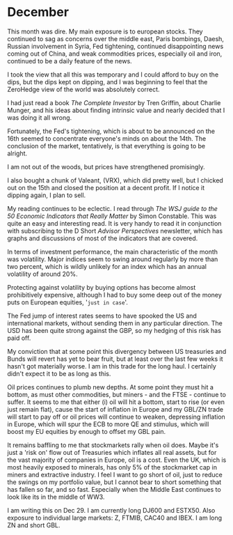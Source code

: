 # December

This month was dire. My main exposure is to european stocks. 
They continued to sag as concerns over the middle east, Paris bombings,
Daesh, Russian involvement in Syria, Fed tightening, continued disappointing news coming out of China, and weak commodities prices, especially oil and iron, continued to be a daily feature of the news.

I took the view that all this was temporary and I could afford to buy on the dips, but the dips kept on dipping, and I was beginning to feel that the ZeroHedge view of the world was absolutely correct.

I had just read a book _The Complete Investor_ by Tren Griffin, about Charlie Munger, and his ideas about finding intrinsic value and nearly decided that I was doing it all wrong.

Fortunately, the Fed's tightening, which is about to be announced on the 16th seemed to concentrate everyone's minds on about the 14th. The conclusion of the market, tentatively, is that everything is going to be alright.

I am not out of the woods, but prices have strengthened promisingly.

I also bought a chunk of Valeant, (VRX), which did pretty well, but I chicked out on the 15th and closed the position at a decent profit. If I notice it dipping again, I plan to sell.

My reading continues to be eclectic. I read through _The WSJ guide to the 50 Economic Indicators that Really Matter_ by Simon Constable. This was quite an easy and interesting read. It is very handy to read it in conjunction with subscribing to the D Short _Advisor Perspectives_ newsletter, which has graphs and discussions of most of the indicators that are covered.

In terms of investment performance, the main characteristic of the month was volatility. Major indices seem to swing around regularly by more than two percent, which is wildly unlikely for an index which has an annual volatility of around 20%. 

Protecting against volatility by buying options has become almost prohibitively expensive, although I had to buy some deep out of the money puts on European equities, '`just in case`'.

The Fed jump of interest rates seems to have spooked the US and international markets, without sending them in any particular direction. The USD has been quite strong against the GBP, so my hedging of this risk has paid off.

My conviction that at some point this divergency between US treasuries and Bunds will revert has yet to bear fruit, but at least over the last few weeks it hasn't got materially worse. I am in this trade for the long haul. I certainly didn't expect it to be as long as this.

Oil prices continues to plumb new depths. At some point they must hit a bottom, as must other commodities, but miners - and the FTSE - continue to suffer. It seems to me that either (i) oil will hit a bottom, start to rise (or even just remain flat), cause the start of inflation in Europe and my GBL/ZN trade will start to pay off or oil prices will continue to weaken, depressing inflation in Europe, which will spur the ECB to more QE and stimulus, which will boost my EU equities by enough to offset my GBL pain.

It remains baffling to me that stockmarkets rally when oil does. Maybe it's just a 'risk on' flow out of Treasuries which inflates all real assets, but for the vast majority of companies in Europe, oil is a cost. Even the UK, which is most heavily exposed to minerals, has only 5% of the stockmarket cap in miners and extractive industry. I feel I want to go short of oil, just to reduce the swings on my portfolio value, but I cannot bear to short something that has fallen so far, and so fast. Especially when the Middle East continues to look like its in the middle of WW3.

I am writing this on Dec 29. I am currently long DJ600 and ESTX50. Also exposure to individual large markets: Z, FTMIB, CAC40 and IBEX. I am long ZN and short GBL.

